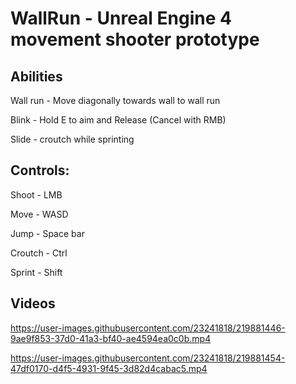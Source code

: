 # WallRun - Unreal Engine 4 movement shooter prototype

## Abilities

Wall run - Move diagonally towards wall to wall run

Blink - Hold E to aim and Release (Cancel with RMB)

Slide - croutch while sprinting

## Controls:

Shoot - LMB

Move - WASD

Jump - Space bar

Croutch - Ctrl

Sprint - Shift



## Videos
https://user-images.githubusercontent.com/23241818/219881446-9ae9f853-37d0-41a3-bf40-ae4594ea0c0b.mp4

https://user-images.githubusercontent.com/23241818/219881454-47df0170-d4f5-4931-9f45-3d82d4cabac5.mp4



